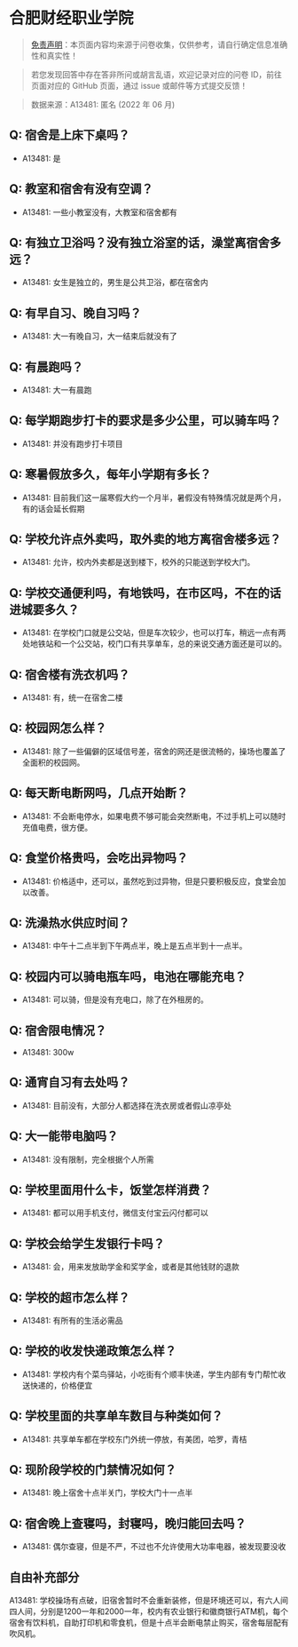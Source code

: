 # 合肥财经职业学院

> [免责声明](https://colleges.chat/#_3)：本页面内容均来源于问卷收集，仅供参考，请自行确定信息准确性和真实性！

> 若您发现回答中存在答非所问或胡言乱语，欢迎记录对应的问卷 ID，前往页面对应的 GitHub 页面，通过 issue 或邮件等方式提交反馈！

> 数据来源：A13481: 匿名 (2022 年 06 月)

## Q: 宿舍是上床下桌吗？

- A13481: 是

## Q: 教室和宿舍有没有空调？

- A13481: 一些小教室没有，大教室和宿舍都有

## Q: 有独立卫浴吗？没有独立浴室的话，澡堂离宿舍多远？

- A13481: 女生是独立的，男生是公共卫浴，都在宿舍内

## Q: 有早自习、晚自习吗？

- A13481: 大一有晚自习，大一结束后就没有了

## Q: 有晨跑吗？

- A13481: 大一有晨跑

## Q: 每学期跑步打卡的要求是多少公里，可以骑车吗？

- A13481: 并没有跑步打卡项目

## Q: 寒暑假放多久，每年小学期有多长？

- A13481: 目前我们这一届寒假大约一个月半，暑假没有特殊情况就是两个月，有的话会延长假期

## Q: 学校允许点外卖吗，取外卖的地方离宿舍楼多远？

- A13481: 允许，校内外卖都是送到楼下，校外的只能送到学校大门。

## Q: 学校交通便利吗，有地铁吗，在市区吗，不在的话进城要多久？

- A13481: 在学校门口就是公交站，但是车次较少，也可以打车，稍远一点有两处地铁站和一个公交站，校门口有共享单车，总的来说交通方面还是可以的。

## Q: 宿舍楼有洗衣机吗？

- A13481: 有，统一在宿舍二楼

## Q: 校园网怎么样？

- A13481: 除了一些偏僻的区域信号差，宿舍的网还是很流畅的，操场也覆盖了全面积的校园网。

## Q: 每天断电断网吗，几点开始断？

- A13481: 不会断电停水，如果电费不够可能会突然断电，不过手机上可以随时充值电费，很方便。

## Q: 食堂价格贵吗，会吃出异物吗？

- A13481: 价格适中，还可以，虽然吃到过异物，但是只要积极反应，食堂会加以改善。

## Q: 洗澡热水供应时间？

- A13481: 中午十二点半到下午两点半，晚上是五点半到十一点半。

## Q: 校园内可以骑电瓶车吗，电池在哪能充电？

- A13481: 可以骑，但是没有充电口，除了在外租房的。

## Q: 宿舍限电情况？

- A13481: 300w

## Q: 通宵自习有去处吗？

- A13481: 目前没有，大部分人都选择在洗衣房或者假山凉亭处

## Q: 大一能带电脑吗？

- A13481: 没有限制，完全根据个人所需

## Q: 学校里面用什么卡，饭堂怎样消费？

- A13481: 都可以用手机支付，微信支付宝云闪付都可以

## Q: 学校会给学生发银行卡吗？

- A13481: 会，用来发放助学金和奖学金，或者是其他钱财的退款

## Q: 学校的超市怎么样？

- A13481: 有所有的生活必需品

## Q: 学校的收发快递政策怎么样？

- A13481: 学校内有个菜鸟驿站，小吃街有个顺丰快递，学生内部有专门帮忙收送快递的，价格便宜

## Q: 学校里面的共享单车数目与种类如何？

- A13481: 共享单车都在学校东门外统一停放，有美团，哈罗，青桔

## Q: 现阶段学校的门禁情况如何？

- A13481: 晚上宿舍十点半关门，学校大门十一点半

## Q: 宿舍晚上查寝吗，封寝吗，晚归能回去吗？

- A13481: 偶尔查寝，但是不严，不过也不允许使用大功率电器，被发现要没收

## 自由补充部分

A13481: 学校操场有点破，旧宿舍暂时不会重新装修，但是环境还可以，有六人间四人间，分别是1200一年和2000一年，校内有农业银行和徽商银行ATM机，每个宿舍有饮料机，自助打印机和零食机，但是十点半会断电禁止购买，宿舍每层配有吹风机。